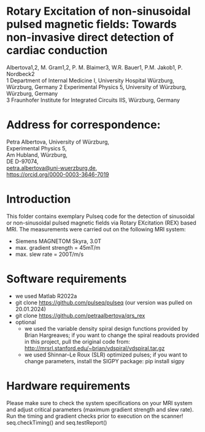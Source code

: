 # Rotary Excitation of non-sinusoidal pulsed magnetic fields: Towards non-invasive direct detection of cardiac conduction
Albertova1,2, M. Gram1,2, P. M. Blaimer3, W.R. Bauer1, P.M. Jakob1, P. Nordbeck2  
1 Department of Internal Medicine I, University Hospital Würzburg, Würzburg, Germany 
2 Experimental Physics 5, University of Würzburg, Würzburg, Germany   
3 Fraunhofer Institute for Integrated Circuits IIS, Würzburg, Germany  

# Address for correspondence:
Petra Albertova, University of Würzburg,  
Experimental Physics 5,  
Am Hubland, Würzburg,  
DE D-97074,  
petra.albertova@uni-wuerzburg.de,  
https://orcid.org/0000-0003-3646-7019

# Introduction
This folder contains exemplary Pulseq code for the detection of sinusoidal or non-sinusoidal pulsed magnetic fields via Rotary EXcitation (REX) based MRI. The measurements were carried out on the following MRI system:
- Siemens MAGNETOM Skyra, 3.0T
- max. gradient strength = 45mT/m
- max. slew rate = 200T/m/s

# Software requirements
- we used Matlab R2022a
- git clone https://github.com/pulseq/pulseq (our version was pulled on 20.01.2024)
- git clone https://github.com/petraalbertova/qrs_rex
- optional
	- we used the variable density spiral design functions provided by Brian Hargreaves; if you want to change the spiral readouts provided in this project, pull the original code from: http://mrsrl.stanford.edu/~brian/vdspiral/vdspiral.tar.gz
	- we used Shinnar–Le Roux (SLR) optimized pulses; if you want to change parameters, install the SIGPY package: pip install sigpy
	
# Hardware requirements
Please make sure to check the system specifications on your MRI system and adjust critical parameters (maximum gradient strength and slew rate). Run the timing and gradient checks prior to execution on the scanner! seq.checkTiming() and seq.testReport()
